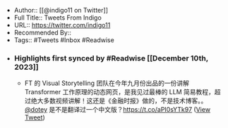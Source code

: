 - Author:: [[@indigo11 on Twitter]]
- Full Title:: Tweets From Indigo
- URL:: https://twitter.com/indigo11
- Recommended By::
- Tags:: #Tweets #Inbox #Readwise
- ### Highlights first synced by #Readwise [[December 10th, 2023]]
    - FT 的  Visual Storytelling 团队在今年九月份出品的一份讲解 Transformer 工作原理的动态网页，是我见过最棒的 LLM 简易教程，超过绝大多数视频讲解！这还是《金融时报》做的，不是技术博客。。<a href="https://twitter.com/dotey">@dotey</a> 是不是翻译过一个中文版？https://t.co/aPI0sYTk97 ([View Tweet](https://twitter.com/indigo11/status/1733398529635475946))
